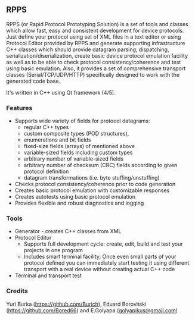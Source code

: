 ## RPPS
RPPS (or Rapid Protocol Prototyping Solution) is a set of tools and classes which allow fast, easy and consistent development for device protocols. Just define your protocol using set of XML files in a text editor or using Protocol Editor provided by RPPS and generate supporting infrastructure C++ classes which should provide datagram parsing, dispatching, serialization/diserialization, create basic device protocol emulation facility as well as to be able to check protocol consistency/coherence and test using basic emulation. Also, it provides a set of comprehensive transport classes (Serial/TCP/UDP/HTTP) specifically designed to work with the generated code base.

It's written in C++ using Qt framework (4/5).

### Features
* Supports wide variety of fields for protocol datagrams:
  - regular C++ types
  - custom composite types (POD structures), 
  - enumerations and bit fields
  - fixed-size fields (arrays) of mentioned above
  - variable-sized fields including custom types
  - arbitrary number of variable-sized fields
  - arbitrary number of checksum (CRC) fields according to given protocol definition
  - datagram transformations (i.e. byte stuffing/unstuffing)
* Checks protocol consistency/coherence prior to code generation
* Creates basic protocol emulation with customizable responses
* Creates autotests using basic protocol emulation
* Provides flexible and robust diagnostics and logging 

### Tools
* Generator - creates C++ classes from XML
* Protocol Editor
  - Supports full development cycle:
  create, edit, build and test your projects in one program
  - Includes smart terminal facility:
  Once even small parts of your protocol defined you can immediately start testing it using different transport with a real device without creating actual C++ code
* Terminal and transport test

### Credits
  Yuri Burka (https://github.com/Burich), Eduard Borovitski (https://github.com/Bored66) and E.Golyapa (golyapikus@gmail.com)

